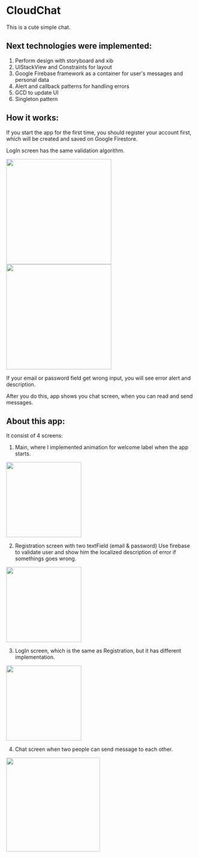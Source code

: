 # CloudChat

This is a cute simple chat.

## Next technologies were implemented: ##

1) Perform design with storyboard and xib
2) UIStackView and Constraints for layout
3) Google Firebase framework as a container for user's messages and personal data
4) Alert and callback patterns for handling errors
5) GCD to update UI
6) Singleton pattern

## How it works: ##

If you start the app for the first time, you should register your account first, which will be created and saved on Google Firestore.

LogIn screen has the same validation algorithm.

<img src = "cloudChatImages/logInError.jpg" width = "280"> <img src = "cloudChatImages/registrationError.jpg" width = "280">

If your email or password field get wrong input, you will see error alert and description. 

After you do this, app shows you chat screen, when you can read and send messages.

## About this app: ##

It consist of 4 screens:

1) Main, where I implemented animation for welcome label when the app starts.
<img src = "cloudChatImages/mainScreen.jpg" width = "200">

2) Registration screen with two textField (email & password)
Use firebase to validate user and show him the localized description of error if somethings goes wrong.
<img src = "cloudChatImages/registration.jpg" width = "200">

3) LogIn screen, which is the same as Registration, but it has different implementation.
<img src = "cloudChatImages/logIn.jpg" width = "200">

4) Chat screen when two people can send message to each other. 
<img src = "cloudChatImages/chatScreen.jpg" width = "250">





